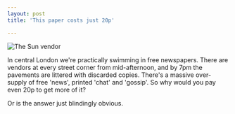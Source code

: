 ```yaml
---
layout: post
title: 'This paper costs just 20p'

---
```


<img class="blog" src='http://www.strangerpixel.com/wordpress/wp-content/uploads/2007/11/thesun.jpg' alt='The Sun vendor' />

In central London we're practically swimming in free newspapers. There are vendors at every street corner from mid-afternoon, and by 7pm the pavements are littered with discarded copies. There's a massive over-supply of free 'news', printed 'chat' and 'gossip'. So why would you pay even 20p to get more of it?

Or is the answer just blindingly obvious.


